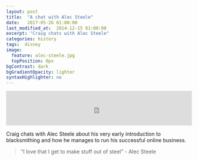```yaml
---
layout: post
title:  "A chat with Alec Steele"
date:   2017-05-26 01:00:00
last_modified_at:  2014-12-15 01:00:00
excerpt: "Craig chats with Alec Steele"
categories: history
tags:  disney
image:
  feature: alec-steele.jpg
  topPosition: 0px
bgContrast: dark
bgGradientOpacity: lighter
syntaxHighlighter: no
---
```



<iframe frameborder='0' height='94px' scrolling='no' seamless src='https://simplecast.com/e/68038?style=medium-light' width='100%'></iframe>

Craig chats with Alec Steele about his very early introduction to blacksmithing and how he manages to run his successful online business. 


<blockquote class="largeQuote">“I love that I get to make stuff out of steel” - Alec Steele</blockquote>




